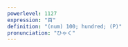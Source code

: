 ```yaml
---
powerlevel: 1127
expression: "百"
definition: "(num) 100; hundred; (P)"
pronunciation: "ひゃく"
---
```

